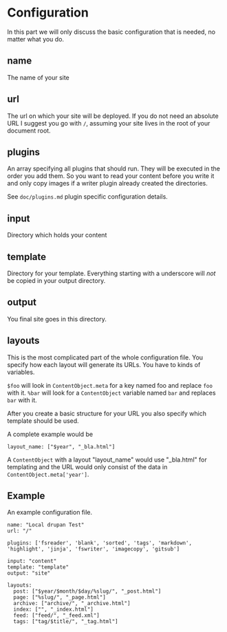# Configuration
In this part we will only discuss the basic configuration 
that is needed, no matter what you do.

## name
The name of your site

## url
The url on which your site will be deployed. If you do not 
need an absolute URL I suggest you go with ```/```, 
assuming your site lives in the root of your document root.

## plugins
An array specifying all plugins that should run. They will 
be executed in the order you add them. So you want to read 
your content before you write it and only copy images if a 
writer plugin already created the directories.

See ```doc/plugins.md``` plugin specific configuration details.

## input
Directory which holds your content

## template
Directory for your template. Everything starting with a 
underscore will *not* be copied in your output directory.

## output
You final site goes in this directory.

## layouts
This is the most complicated part of the whole configuration 
file. You specify how each layout will generate its URLs. You 
have to kinds of variables.

```$foo``` will look in ```ContentObject.meta``` for a key 
named foo and replace ```foo``` with it.
```%bar``` will look for a ```ContentObject``` variable named 
```bar``` and replaces ```bar``` with it.

After you create a basic structure for your URL you also specify 
which template should be used.

A complete example would be

    layout_name: ["$year", "_bla.html"]

A ```ContentObject``` with a layout "layout_name" would use 
"_bla.html" for templating and the URL would only consist of the 
data in ```ContentObject.meta['year']```.

## Example
An example configuration file.

    name: "Local drupan Test"
    url: "/"
    
    plugins: ['fsreader', 'blank', 'sorted', 'tags', 'markdown', 'highlight', 'jinja', 'fswriter', 'imagecopy', 'gitsub']
    
    input: "content"
    template: "template"
    output: "site"
    
    layouts:
      post: ["$year/$month/$day/%slug/", "_post.html"]
      page: ["%slug/", "_page.html"]
      archive: ["archive/", "_archive.html"]
      index: ["", "_index.html"]
      feed: ["feed/", "_feed.xml"]
      tags: ["tag/$title/", "_tag.html"]
